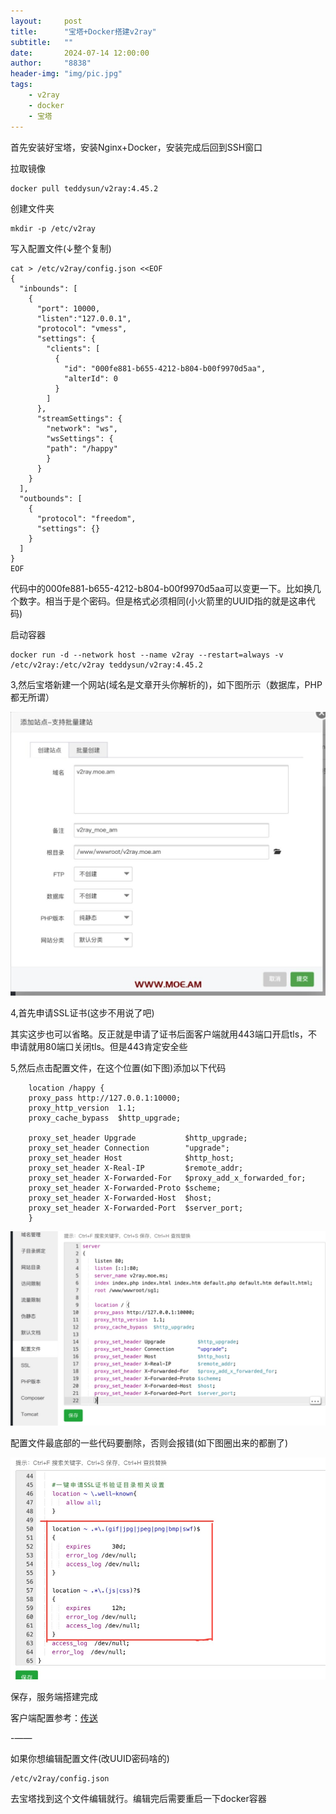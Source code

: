 ```yaml
---
layout:     post
title:      "宝塔+Docker搭建v2ray"
subtitle:   ""
date:       2024-07-14 12:00:00
author:     "8838"
header-img: "img/pic.jpg"
tags:
    - v2ray
    - docker
    - 宝塔
---
```


首先安装好宝塔，安装Nginx+Docker，安装完成后回到SSH窗口

拉取镜像

```
docker pull teddysun/v2ray:4.45.2
```

创建文件夹

```
mkdir -p /etc/v2ray
```

写入配置文件(↓整个复制)

```
cat > /etc/v2ray/config.json <<EOF
{
  "inbounds": [
    {
      "port": 10000,
      "listen":"127.0.0.1",
      "protocol": "vmess",
      "settings": {
        "clients": [
          {
            "id": "000fe881-b655-4212-b804-b00f9970d5aa",
            "alterId": 0
          }
        ]
      },
      "streamSettings": {
        "network": "ws",
        "wsSettings": {
        "path": "/happy"
        }
      }
    }
  ],
  "outbounds": [
    {
      "protocol": "freedom",
      "settings": {}
    }
  ]
}
EOF
```

代码中的000fe881-b655-4212-b804-b00f9970d5aa可以变更一下。比如换几个数字。相当于是个密码。但是格式必须相同(小火箭里的UUID指的就是这串代码)

启动容器

```
docker run -d --network host --name v2ray --restart=always -v /etc/v2ray:/etc/v2ray teddysun/v2ray:4.45.2
```

3,然后宝塔新建一个网站(域名是文章开头你解析的)，如下图所示（数据库，PHP都无所谓）

![](/img/bt-v2/IMG_0211.JPG)


4,首先申请SSL证书(这步不用说了吧)

其实这步也可以省略。反正就是申请了证书后面客户端就用443端口开启tls，不申请就用80端口关闭tls。但是443肯定安全些

5,然后点击配置文件，在这个位置(如下图)添加以下代码

```
    location /happy {
    proxy_pass http://127.0.0.1:10000;
    proxy_http_version  1.1;
    proxy_cache_bypass  $http_upgrade;

    proxy_set_header Upgrade           $http_upgrade;
    proxy_set_header Connection        "upgrade";
    proxy_set_header Host              $http_host;
    proxy_set_header X-Real-IP         $remote_addr;
    proxy_set_header X-Forwarded-For   $proxy_add_x_forwarded_for;
    proxy_set_header X-Forwarded-Proto $scheme;
    proxy_set_header X-Forwarded-Host  $host;
    proxy_set_header X-Forwarded-Port  $server_port;
    }
```

![](/img/bt-v2/IMG_1456.jpeg)

配置文件最底部的一些代码要删除，否则会报错(如下图圈出来的都删了)

![](/img/bt-v2/IMG_1457.jpeg)


保存，服务端搭建完成

客户端配置参考：[传送](https://8838.github.io/2021/09/13/bt-v2ray/)

-——

如果你想编辑配置文件(改UUID密码啥的)

```
/etc/v2ray/config.json
```

去宝塔找到这个文件编辑就行。编辑完后需要重启一下docker容器
